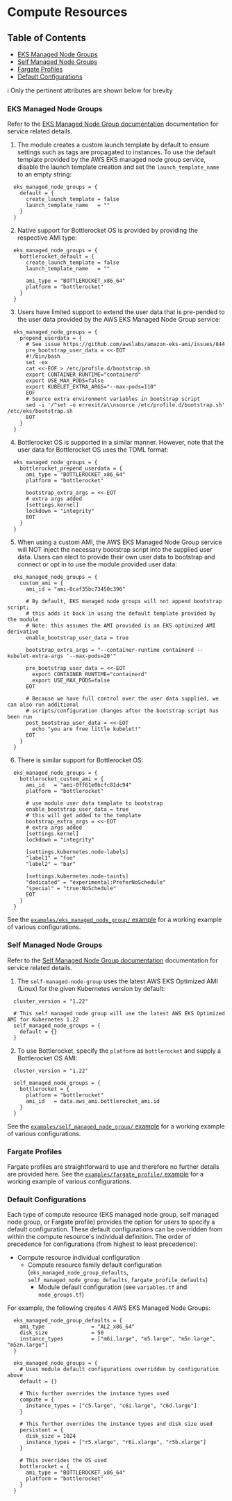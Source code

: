 # Compute Resources

## Table of Contents

- [EKS Managed Node Groups](https://github.com/terraform-aws-module/terraform-aws-eks/blob/master/docs/node_groups.md#eks-managed-node-groups)
- [Self Managed Node Groups](https://github.com/terraform-aws-module/terraform-aws-eks/blob/master/docs/node_groups.md#self-managed-node-groups)
- [Fargate Profiles](https://github.com/terraform-aws-module/terraform-aws-eks/blob/master/docs/node_groups.md#fargate-profiles)
- [Default Configurations](https://github.com/terraform-aws-module/terraform-aws-eks/blob/master/docs/node_groups.md#default-configurations)

ℹ️ Only the pertinent attributes are shown below for brevity

### EKS Managed Node Groups

Refer to the [EKS Managed Node Group documentation](https://docs.aws.amazon.com/eks/latest/userguide/managed-node-groups.html) documentation for service related details.

1. The module creates a custom launch template by default to ensure settings such as tags are propagated to instances. To use the default template provided by the AWS EKS managed node group service, disable the launch template creation and set the `launch_template_name` to an empty string:

```hcl
  eks_managed_node_groups = {
    default = {
      create_launch_template = false
      launch_template_name   = ""
    }
  }
```

2. Native support for Bottlerocket OS is provided by providing the respective AMI type:

```hcl
  eks_managed_node_groups = {
    bottlerocket_default = {
      create_launch_template = false
      launch_template_name   = ""

      ami_type = "BOTTLEROCKET_x86_64"
      platform = "bottlerocket"
    }
  }
```

3. Users have limited support to extend the user data that is pre-pended to the user data provided by the AWS EKS Managed Node Group service:

```hcl
  eks_managed_node_groups = {
    prepend_userdata = {
      # See issue https://github.com/awslabs/amazon-eks-ami/issues/844
      pre_bootstrap_user_data = <<-EOT
      #!/bin/bash
      set -ex
      cat <<-EOF > /etc/profile.d/bootstrap.sh
      export CONTAINER_RUNTIME="containerd"
      export USE_MAX_PODS=false
      export KUBELET_EXTRA_ARGS="--max-pods=110"
      EOF
      # Source extra environment variables in bootstrap script
      sed -i '/^set -o errexit/a\\nsource /etc/profile.d/bootstrap.sh' /etc/eks/bootstrap.sh
      EOT
    }
  }
```

4. Bottlerocket OS is supported in a similar manner. However, note that the user data for Bottlerocket OS uses the TOML format:

```hcl
  eks_managed_node_groups = {
    bottlerocket_prepend_userdata = {
      ami_type = "BOTTLEROCKET_x86_64"
      platform = "bottlerocket"

      bootstrap_extra_args = <<-EOT
      # extra args added
      [settings.kernel]
      lockdown = "integrity"
      EOT
    }
  }
```

5. When using a custom AMI, the AWS EKS Managed Node Group service will NOT inject the necessary bootstrap script into the supplied user data. Users can elect to provide their own user data to bootstrap and connect or opt in to use the module provided user data:

```hcl
  eks_managed_node_groups = {
    custom_ami = {
      ami_id = "ami-0caf35bc73450c396"

      # By default, EKS managed node groups will not append bootstrap script;
      # this adds it back in using the default template provided by the module
      # Note: this assumes the AMI provided is an EKS optimized AMI derivative
      enable_bootstrap_user_data = true

      bootstrap_extra_args = "--container-runtime containerd --kubelet-extra-args '--max-pods=20'"

      pre_bootstrap_user_data = <<-EOT
        export CONTAINER_RUNTIME="containerd"
        export USE_MAX_PODS=false
      EOT

      # Because we have full control over the user data supplied, we can also run additional
      # scripts/configuration changes after the bootstrap script has been run
      post_bootstrap_user_data = <<-EOT
        echo "you are free little kubelet!"
      EOT
    }
  }
```

6. There is similar support for Bottlerocket OS:

```hcl
  eks_managed_node_groups = {
    bottlerocket_custom_ami = {
      ami_id   = "ami-0ff61e0bcfc81dc94"
      platform = "bottlerocket"

      # use module user data template to bootstrap
      enable_bootstrap_user_data = true
      # this will get added to the template
      bootstrap_extra_args = <<-EOT
      # extra args added
      [settings.kernel]
      lockdown = "integrity"

      [settings.kubernetes.node-labels]
      "label1" = "foo"
      "label2" = "bar"

      [settings.kubernetes.node-taints]
      "dedicated" = "experimental:PreferNoSchedule"
      "special" = "true:NoSchedule"
      EOT
    }
  }
```

See the [`examples/eks_managed_node_group/` example](https://github.com/terraform-aws-modules/terraform-aws-eks/tree/master/examples/eks_managed_node_group) for a working example of various configurations.

### Self Managed Node Groups

Refer to the [Self Managed Node Group documentation](https://docs.aws.amazon.com/eks/latest/userguide/worker.html) documentation for service related details.

1. The `self-managed-node-group` uses the latest AWS EKS Optimized AMI (Linux) for the given Kubernetes version by default:

```hcl
  cluster_version = "1.22"

  # This self managed node group will use the latest AWS EKS Optimized AMI for Kubernetes 1.22
  self_managed_node_groups = {
    default = {}
  }
```

2. To use Bottlerocket, specify the `platform` as `bottlerocket` and supply a Bottlerocket OS AMI:

```hcl
  cluster_version = "1.22"

  self_managed_node_groups = {
    bottlerocket = {
      platform = "bottlerocket"
      ami_id   = data.aws_ami.bottlerocket_ami.id
    }
  }
```

See the [`examples/self_managed_node_group/` example](https://github.com/terraform-aws-modules/terraform-aws-eks/tree/master/examples/self_managed_node_group) for a working example of various configurations.

### Fargate Profiles

Fargate profiles are straightforward to use and therefore no further details are provided here. See the [`examples/fargate_profile/` example](https://github.com/terraform-aws-modules/terraform-aws-eks/tree/master/examples/fargate_profile) for a working example of various configurations.

### Default Configurations

Each type of compute resource (EKS managed node group, self managed node group, or Fargate profile) provides the option for users to specify a default configuration. These default configurations can be overridden from within the compute resource's individual definition. The order of precedence for configurations (from highest to least precedence):

- Compute resource individual configuration
  - Compute resource family default configuration (`eks_managed_node_group_defaults`, `self_managed_node_group_defaults`, `fargate_profile_defaults`)
    - Module default configuration (see `variables.tf` and `node_groups.tf`)

For example, the following creates 4 AWS EKS Managed Node Groups:

```hcl
  eks_managed_node_group_defaults = {
    ami_type               = "AL2_x86_64"
    disk_size              = 50
    instance_types         = ["m6i.large", "m5.large", "m5n.large", "m5zn.large"]
  }

  eks_managed_node_groups = {
    # Uses module default configurations overridden by configuration above
    default = {}

    # This further overrides the instance types used
    compute = {
      instance_types = ["c5.large", "c6i.large", "c6d.large"]
    }

    # This further overrides the instance types and disk size used
    persistent = {
      disk_size = 1024
      instance_types = ["r5.xlarge", "r6i.xlarge", "r5b.xlarge"]
    }

    # This overrides the OS used
    bottlerocket = {
      ami_type = "BOTTLEROCKET_x86_64"
      platform = "bottlerocket"
    }
  }
```
